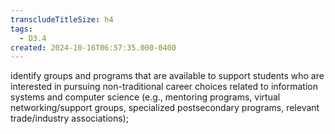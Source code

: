 ```yaml
---
transcludeTitleSize: h4
tags:
  - D3.4
created: 2024-10-16T06:57:35.000-0400
---
```

identify groups and programs that are available to support students who are interested in pursuing non-traditional career choices related to information systems and computer science (e.g., mentoring programs, virtual networking/support groups, specialized postsecondary programs, relevant trade/industry associations);